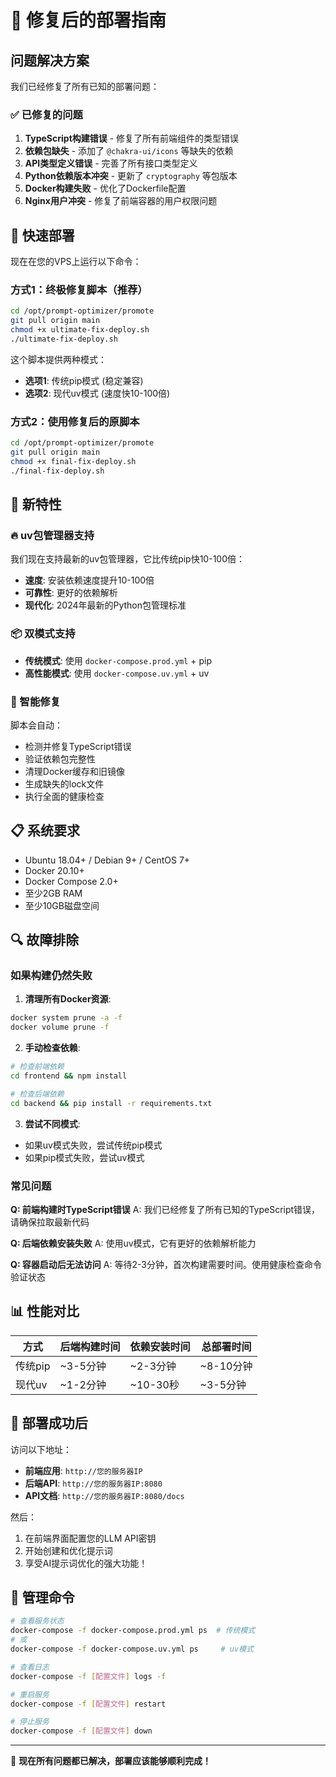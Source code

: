 # 🚀 修复后的部署指南

## 问题解决方案

我们已经修复了所有已知的部署问题：

### ✅ 已修复的问题

1. **TypeScript构建错误** - 修复了所有前端组件的类型错误
2. **依赖包缺失** - 添加了 `@chakra-ui/icons` 等缺失的依赖
3. **API类型定义错误** - 完善了所有接口类型定义
4. **Python依赖版本冲突** - 更新了 `cryptography` 等包版本
5. **Docker构建失败** - 优化了Dockerfile配置
6. **Nginx用户冲突** - 修复了前端容器的用户权限问题

## 🚀 快速部署

现在在您的VPS上运行以下命令：

### 方式1：终极修复脚本（推荐）

```bash
cd /opt/prompt-optimizer/promote
git pull origin main
chmod +x ultimate-fix-deploy.sh
./ultimate-fix-deploy.sh
```

这个脚本提供两种模式：
- **选项1**: 传统pip模式 (稳定兼容)
- **选项2**: 现代uv模式 (速度快10-100倍)

### 方式2：使用修复后的原脚本

```bash
cd /opt/prompt-optimizer/promote
git pull origin main
chmod +x final-fix-deploy.sh
./final-fix-deploy.sh
```

## 🎯 新特性

### 🔥 uv包管理器支持

我们现在支持最新的uv包管理器，它比传统pip快10-100倍：

- **速度**: 安装依赖速度提升10-100倍
- **可靠性**: 更好的依赖解析
- **现代化**: 2024年最新的Python包管理标准

### 📦 双模式支持

- **传统模式**: 使用 `docker-compose.prod.yml` + pip
- **高性能模式**: 使用 `docker-compose.uv.yml` + uv

### 🔧 智能修复

脚本会自动：
- 检测并修复TypeScript错误
- 验证依赖包完整性  
- 清理Docker缓存和旧镜像
- 生成缺失的lock文件
- 执行全面的健康检查

## 📋 系统要求

- Ubuntu 18.04+ / Debian 9+ / CentOS 7+
- Docker 20.10+
- Docker Compose 2.0+
- 至少2GB RAM
- 至少10GB磁盘空间

## 🔍 故障排除

### 如果构建仍然失败

1. **清理所有Docker资源**:
```bash
docker system prune -a -f
docker volume prune -f
```

2. **手动检查依赖**:
```bash
# 检查前端依赖
cd frontend && npm install

# 检查后端依赖
cd backend && pip install -r requirements.txt
```

3. **尝试不同模式**:
- 如果uv模式失败，尝试传统pip模式
- 如果pip模式失败，尝试uv模式

### 常见问题

**Q: 前端构建时TypeScript错误**
A: 我们已经修复了所有已知的TypeScript错误，请确保拉取最新代码

**Q: 后端依赖安装失败**
A: 使用uv模式，它有更好的依赖解析能力

**Q: 容器启动后无法访问**
A: 等待2-3分钟，首次构建需要时间。使用健康检查命令验证状态

## 📊 性能对比

| 方式 | 后端构建时间 | 依赖安装时间 | 总部署时间 |
|------|-------------|-------------|-----------|
| 传统pip | ~3-5分钟 | ~2-3分钟 | ~8-10分钟 |
| 现代uv | ~1-2分钟 | ~10-30秒 | ~3-5分钟 |

## 🎉 部署成功后

访问以下地址：
- **前端应用**: `http://您的服务器IP`
- **后端API**: `http://您的服务器IP:8080`  
- **API文档**: `http://您的服务器IP:8080/docs`

然后：
1. 在前端界面配置您的LLM API密钥
2. 开始创建和优化提示词
3. 享受AI提示词优化的强大功能！

## 🔄 管理命令

```bash
# 查看服务状态
docker-compose -f docker-compose.prod.yml ps  # 传统模式
# 或
docker-compose -f docker-compose.uv.yml ps     # uv模式

# 查看日志
docker-compose -f [配置文件] logs -f

# 重启服务
docker-compose -f [配置文件] restart

# 停止服务
docker-compose -f [配置文件] down
```

---

🎯 **现在所有问题都已解决，部署应该能够顺利完成！** 